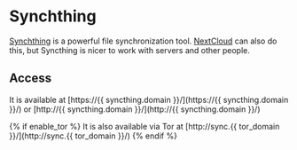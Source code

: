 # Synchthing

[Synchthing](https://syncthing.net/) is a powerful file synchronization tool. [NextCloud](nextcloud.md) can also do this, but Syncthing is nicer to work with servers and other people.

## Access

It is available at [https://{{ syncthing.domain }}/](https://{{ syncthing.domain }}/) or [http://{{ syncthing.domain }}/](http://{{ syncthing.domain }}/)

{% if enable_tor %}
It is also available via Tor at [http://sync.{{ tor_domain }}/](http://sync.{{ tor_domain }}/)
{% endif %}
